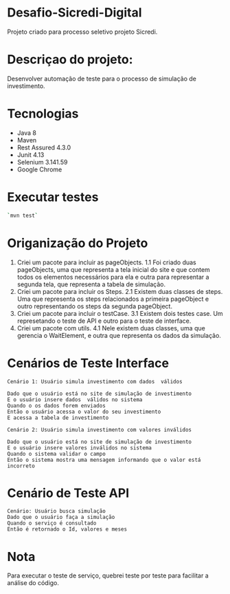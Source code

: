 # Desafio-Sicredi-Digital

Projeto criado para processo seletivo projeto Sicredi.

# Descriçao do projeto:

Desenvolver automação de teste para o processo de simulação de investimento.  

# Tecnologias

* Java 8
* Maven
* Rest Assured 4.3.0
* Junit 4.13
* Selenium 3.141.59
* Google Chrome

# Executar testes
```bash
`mvn test`
```
# Origanização do Projeto

1. Criei um pacote para incluir as pageObjects. 
    1.1 Foi criado duas pageObjects, uma que representa a tela inicial do site e que contem todos os elementos necessários para ela e outra para representar a segunda tela, que representa a tabela de simulação.
2. Criei um pacote para incluir os Steps. 
    2.1 Existem duas classes de steps. Uma que representa os steps relacionados a primeira pageObject e outro representando os steps da segunda pageObject.
3. Criei um pacote para incluir o testCase.
    3.1 Existem dois testes case. Um represetando o teste de API e outro para o teste de interface.  
4. Criei um pacote com utils.
    4.1 Nele existem duas classes, uma que gerencia o WaitElement, e outra que representa os dados da simulação.
    
# Cenários de Teste Interface

    Cenário 1: Usuário simula investimento com dados  válidos
    
    Dado que o usuário está no site de simulação de investimento
    E o usuário insere dados  válidos no sistema
    Quando o os dados forem enviados
    Então o usuário acessa o valor do seu investimento
    E acessa a tabela de investimento
    
    Cenário 2: Usuário simula investimento com valores inválidos
    
    Dado que o usuário está no site de simulação de investimento
    E o usuário insere valores inválidos no sistema
    Quando o sistema validar o campo
    Então o sistema mostra uma mensagem informando que o valor está incorreto
    
# Cenário de Teste API

    Cenário: Usuário busca simulação
    Dado que o usuário faça a simulação
    Quando o serviço é consultado
    Então é retornado o Id, valores e meses
    
# Nota

Para executar o teste de serviço, quebrei teste por teste para facilitar a análise do  código. 





